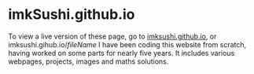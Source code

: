 # imkSushi.github.io
To view a live version of these page, go to [imksushi.github.io](https://imksushi.github.io/), or imksushi.gihub.io/*fileName*
I have been coding this website from scratch, having worked on some parts for nearly five years. It includes various webpages, projects, images and maths solutions.
